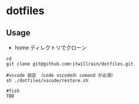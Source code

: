 # dotfiles

## Usage

* home ディレクトリでクローン
```
cd 
git clone git@github.com:itwillrain/dotfiles.git

#vscode 設定 （code vscodeの comand が必須）
sh ./dotfiles/vscode/restore.sh

#fish
TBD
```
